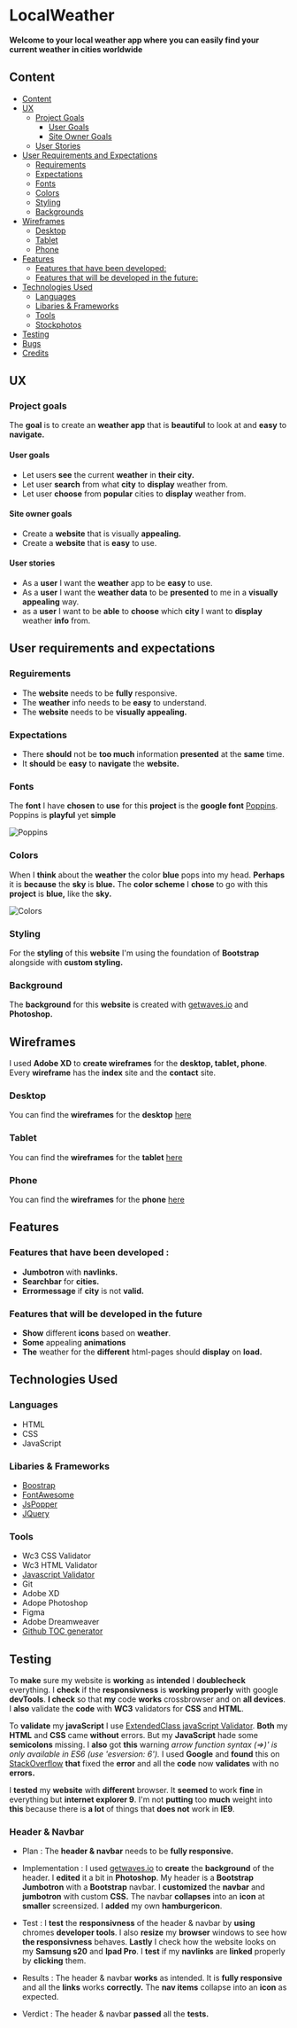 # LocalWeather



**Welcome to your local weather app where you can easily find your current weather in cities worldwide**



## Content

  * [Content](#content)
  * [UX](#ux)
    + [Project Goals](#project-goals)
      - [User Goals](#user-goals)
      - [Site Owner Goals](#site-owner-goals)
    + [User Stories](#user-stories)
  * [User Requirements and Expectations](#user-requirements-and-expectations)
    + [Requirements](#requirements)
    + [Expectations](#expectations)
    + [Fonts](#fonts)
    + [Colors](#colours)
    + [Styling](#styling)
    + [Backgrounds](#backgrounds)
  * [Wireframes](#wireframes)
    + [Desktop](#desktop)
    + [Tablet](#tablet)
    + [Phone](#phone)
  * [Features](#features)
    + [Features that have been developed:](#features-that-have-been-developed-)
    + [Features that will be developed in the future:](#features-that-will-be-developed-in-the-future-)
  * [Technologies Used](#technologies-used)
    + [Languages](#languages)
    + [Libaries & Frameworks](#libaries---frameworks)
    + [Tools](#tools)
    + [Stockphotos](#stockphotos)
  * [Testing](#testing)
  * [Bugs](#bugs)
  * [Credits](#credits)

## UX

### Project goals

The **goal** is to create an **weather app** that is **beautiful** to look at and **easy** to **navigate.** 

#### User goals
* Let users **see** the current **weather** in **their city.**
* Let user **search** from what **city** to **display** weather from.
* Let user **choose** from **popular** cities to **display** weather from.

#### Site owner goals
* Create a **website** that is visually **appealing.**
* Create a **website** that is **easy** to use.

#### User stories
* As a **user** I want the **weather** app to be **easy** to use.
* As a **user** I want the **weather data** to be **presented** to me in a **visually appealing** way.
* as a **user** I want to be **able** to **choose** which **city** I want to **display** weather **info** from.

## User requirements and expectations

### Reguirements
* The **website** needs to be **fully** responsive.
* The **weather** info needs to be **easy** to understand.
* The **website** needs to be **visually appealing.**

### Expectations
* There **should** not be **too much** information **presented** at the **same** time.
* It **should** be **easy** to **navigate** the **website.**

### Fonts

The **font** I have **chosen** to **use** for this **project** is the **google font** [Poppins](https://fonts.google.com/specimen/Poppins). Poppins is **playful** yet **simple**

![Poppins](/wireframes/fonts/Poppins.png)

### Colors

When I **think** about the **weather** the color **blue** pops into my head. **Perhaps** it is **because** the **sky** is **blue.** The **color scheme** I **chose** to go with this **project** is **blue,** like the **sky.**

![Colors](/wireframes/colors/colors.png)

### Styling

For the **styling** of this **website** I'm using the foundation of **Bootstrap** alongside with **custom styling.**

### Background

The **background** for this **website** is created with [getwaves.io](https://getwaves.io/) and **Photoshop.**

## Wireframes

I used **Adobe XD** to **create wireframes** for the **desktop, tablet, phone**. Every **wireframe** has the **index** site and the **contact** site.

### Desktop

You can find the **wireframes** for the **desktop**  [here](https://raw.githubusercontent.com/Elinkatalina/LocalWeather/master/wireframes/desktopindex.png) 

### Tablet

You can find the **wireframes** for the **tablet**  [here](https://raw.githubusercontent.com/Elinkatalina/LocalWeather/master/wireframes/ipadindex.png) 

### Phone

You can find the **wireframes** for the **phone**  [here](https://raw.githubusercontent.com/Elinkatalina/LocalWeather/master/wireframes/phoneindex.png)

## Features

### Features that have been developed :
* **Jumbotron** with **navlinks.**
* **Searchbar** for **cities.**
* **Errormessage** if **city** is not **valid.**

### Features that will be developed in the future
* **Show** different **icons** based on **weather**.
* **Some** appealing **animations**
* **The** weather for the **different** html-pages should **display** on **load.**

## Technologies Used

### Languages
* HTML
* CSS
* JavaScript

### Libaries & Frameworks
* [Boostrap](https://getbootstrap.com/)
* [FontAwesome](https://fontawesome.com/)
* [JsPopper](https://popper.js.org/)
* [JQuery](https://jquery.com/)

### Tools
* Wc3 CSS Validator
* Wc3 HTML Validator
* [Javascript Validator](https://extendsclass.com/javascript-fiddle.html)
* Git
* Adobe XD
* Adope Photoshop
* Figma
* Adobe Dreamweaver
* [Github TOC generator](https://ecotrust-canada.github.io/markdown-toc/)

## Testing

To **make** sure my website is **working** as **intended** I **doublecheck** everything. I **check** if the **responsivness** is **working properly** with google **devTools**. 
**I check** so that **my** code **works** crossbrowser and on **all devices**. I **also** validate the **code** with **WC3** validators for **CSS** and **HTML**. 

To **validate** my **javaScript** I use [ExtendedClass javaScript Validator](https://extendsclass.com/javascript-fiddle.html). **Both** my **HTML** and **CSS** came **without** errors. But my **JavaScript** hade some **semicolons** missing. I **also** got **this** warning *arrow function syntax (=>)' is only available in ES6 (use 'esversion: 6').* I used **Google** and **found** this on [StackOverflow](https://stackoverflow.com/questions/42866159/arrow-function-syntax-is-only-available-in-es6-use-esversion-6) **that** fixed the **error** and all the **code** now **validates** with no **errors.**

I **tested** my **website** with **different** browser. It **seemed** to work **fine** in everything but **internet explorer 9**. I'm not **putting** too **much** weight into **this** because there is **a lot** of things that **does not** work in **IE9**.

### Header & Navbar

* Plan : The **header & navbar** needs to be **fully responsive.**

* Implementation : I used [getwaves.io](https://getwaves.io/) to **create** the **background** of the header. I **edited** it a bit in **Photoshop**. My header is a **Bootstrap Jumbotron** with a **Bootstrap** navbar. I **customized** the **navbar** and **jumbotron** with custom **CSS.** The navbar **collapses** into an **icon** at **smaller** screensized. I **added** my own **hamburgericon**.

* Test : I **test** the **responsivness** of the header & navbar by **using** chromes **developer tools**. I also **resize** my **browser** windows to see how **the responsivness** behaves. **Lastly** I check how the website looks on my **Samsung s20** and **Ipad Pro**. I **test** if my **navlinks** are **linked** properly by **clicking** them.
 
* Results : The header & navbar **works** as intended. It is **fully responsive** and all the **links** works **correctly.** The **nav items** collapse into an **icon** as expected.

* Verdict : The header & navbar **passed** all the **tests.**



